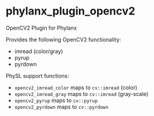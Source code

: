 # phylanx_plugin_opencv2 
OpenCV2 Plugin for Phylanx

Provides the following OpenCV2 functionality:
* imread (color/gray)
* pyrup
* pyrdown

PhySL support functions:
* `opencv2_imread_color` maps to `cv::imread` (color)
* `opencv2_imread_gray` maps to `cv::imread` (gray-scale)
* `opencv2_pyrup` maps to `cv::pyrup`
* `opencv2_pyrdown` maps to `cv::pyrdown`

